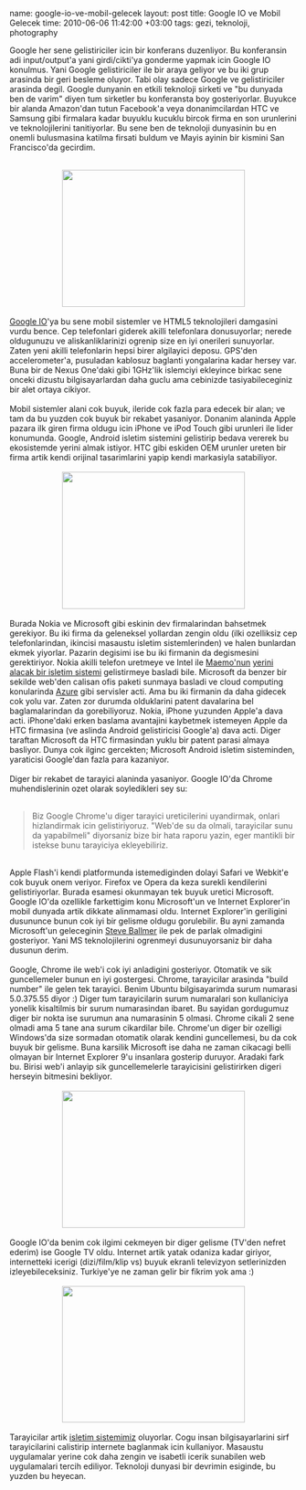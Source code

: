 name: google-io-ve-mobil-gelecek
layout: post
title: Google IO ve Mobil Gelecek
time: 2010-06-06 11:42:00 +03:00
tags: gezi, teknoloji, photography

Google her sene gelistiriciler icin bir konferans duzenliyor. Bu konferansin adi input/output'a yani girdi/cikti'ya gonderme yapmak icin Google IO konulmus. Yani Google gelistiriciler ile bir araya geliyor ve bu iki grup arasinda bir geri besleme oluyor. Tabi olay sadece Google ve gelistiriciler arasinda degil. Google dunyanin en etkili teknoloji sirketi ve "bu dunyada ben de varim" diyen tum sirketler bu konferansta boy gosteriyorlar. Buyukce bir alanda Amazon'dan tutun Facebook'a veya donanimcilardan HTC ve Samsung gibi firmalara kadar buyuklu kucuklu bircok firma en son urunlerini ve teknolojilerini tanitiyorlar. Bu sene ben de teknoloji dunyasinin bu en onemli bulusmasina katilma firsati buldum ve Mayis ayinin bir kismini San Francisco'da gecirdim.<br /><br /><div class="separator" style="clear: both; text-align: center;"><a href="http://4.bp.blogspot.com/_AZvuJ9kmERM/TAtacSiNVbI/AAAAAAAABeo/VJNo4eU6lqI/s1600/2010-05-18+22.32.12.jpg" imageanchor="1" style="margin-left: 1em; margin-right: 1em;"><img border="0" height="240" src="http://4.bp.blogspot.com/_AZvuJ9kmERM/TAtacSiNVbI/AAAAAAAABeo/VJNo4eU6lqI/s320/2010-05-18+22.32.12.jpg" width="320" /></a></div><br /><a href="http://code.google.com/events/io/2010/">Google IO</a>'ya bu sene mobil sistemler ve HTML5 teknolojileri damgasini vurdu bence. Cep telefonlari giderek akilli telefonlara donusuyorlar; nerede oldugunuzu ve aliskanliklarinizi ogrenip size en iyi onerileri sunuyorlar. Zaten yeni akilli telefonlarin hepsi birer algilayici deposu. GPS'den accelerometer'a, pusuladan kablosuz baglanti yongalarina kadar hersey var. Buna bir de Nexus One'daki gibi 1GHz'lik islemciyi ekleyince birkac sene onceki dizustu bilgisayarlardan daha guclu ama cebinizde tasiyabileceginiz bir alet ortaya cikiyor.<br /><br />Mobil sistemler alani cok buyuk, ileride cok fazla para edecek bir alan; ve tam da bu yuzden cok buyuk bir rekabet yasaniyor. Donanim alaninda Apple pazara ilk giren firma oldugu icin iPhone ve iPod Touch gibi urunleri ile lider konumunda. Google, Android isletim sistemini gelistirip bedava vererek bu ekosistemde yerini almak istiyor. HTC gibi eskiden OEM urunler ureten bir firma artik kendi orijinal tasarimlarini yapip kendi markasiyla satabiliyor.<br /><br /><div class="separator" style="clear: both; text-align: center;"><a href="http://1.bp.blogspot.com/_AZvuJ9kmERM/TAtbIAtmzYI/AAAAAAAABes/zNfgPsscHB8/s1600/camera-t.jpg" imageanchor="1" style="margin-left: 1em; margin-right: 1em;"><img border="0" height="240" src="http://1.bp.blogspot.com/_AZvuJ9kmERM/TAtbIAtmzYI/AAAAAAAABes/zNfgPsscHB8/s320/camera-t.jpg" width="320" /></a></div><br />Burada Nokia ve Microsoft gibi eskinin dev firmalarindan bahsetmek gerekiyor. Bu iki firma da geleneksel yollardan zengin oldu (ilki ozelliksiz cep telefonlarindan, ikincisi masaustu isletim sistemlerinden) ve halen bunlardan ekmek yiyorlar. Pazarin degisimi ise bu iki firmanin da degismesini gerektiriyor. Nokia akilli telefon uretmeye ve Intel ile <a href="http://en.wikipedia.org/wiki/Maemo">Maemo'nun</a> <a href="http://en.wikipedia.org/wiki/MeeGo">yerini alacak bir isletim sistemi</a> gelistirmeye basladi bile. Microsoft da benzer bir sekilde web'den calisan ofis paketi sunmaya basladi ve cloud computing konularinda <a href="http://en.wikipedia.org/wiki/Azure_Services_Platform">Azure</a> gibi servisler acti. Ama bu iki firmanin da daha gidecek cok yolu var. Zaten zor durumda olduklarini patent davalarina bel baglamalarindan da gorebiliyoruz. Nokia, iPhone yuzunden Apple'a dava acti. iPhone'daki erken baslama avantajini kaybetmek istemeyen Apple da HTC firmasina (ve aslinda Android gelistiricisi Google'a) dava acti. Diger taraftan Microsoft da HTC firmasindan yuklu bir patent parasi almaya basliyor. Dunya cok ilginc gercekten; Microsoft Android isletim sisteminden, yaraticisi Google'dan fazla para kazaniyor.<br /><br />Diger bir rekabet de tarayici alaninda yasaniyor. Google IO'da Chrome muhendislerinin ozet olarak soyledikleri sey su:<br /><br /><blockquote>Biz Google Chrome'u diger tarayici ureticilerini uyandirmak, onlari hizlandirmak icin gelistiriyoruz. "Web'de su da olmali, tarayicilar sunu da yapabilmeli" diyorsaniz bize bir hata raporu yazin, eger mantikli bir istekse bunu tarayiciya ekleyebiliriz.</blockquote><br />Apple Flash'i kendi platformunda istemediginden dolayi Safari ve Webkit'e cok buyuk onem veriyor. Firefox ve Opera da keza surekli kendilerini gelistiriyorlar. Burada esamesi okunmayan tek buyuk uretici Microsoft. Google IO'da ozellikle farkettigim konu Microsoft'un ve Internet Explorer'in mobil dunyada artik dikkate alinmamasi oldu. Internet Explorer'in geriligini dusununce bunun cok iyi bir gelisme oldugu gorulebilir. Bu ayni zamanda Microsoft'un geleceginin <a href="http://www.techflash.com/seattle/2009/10/microsofts_ballmer_the_internet_is_not_designed_for_the_iphone.html">Steve Ballmer</a> ile pek de parlak olmadigini gosteriyor. Yani MS teknolojilerini ogrenmeyi dusunuyorsaniz bir daha dusunun derim.<br /><br />Google, Chrome ile web'i cok iyi anladigini gosteriyor. Otomatik ve sik guncellemeler bunun en iyi gostergesi. Chrome, tarayicilar arasinda "build number" ile gelen tek tarayici. Benim Ubuntu bilgisayarimda surum numarasi 5.0.375.55 diyor :) Diger tum tarayicilarin surum numaralari son kullaniciya yonelik kisaltilmis bir surum numarasindan ibaret. Bu sayidan gordugumuz diger bir nokta ise surumun ana numarasinin 5 olmasi. Chrome cikali 2 sene olmadi ama 5 tane ana surum cikardilar bile. Chrome'un diger bir ozelligi Windows'da size sormadan otomatik olarak kendini guncellemesi, bu da cok buyuk bir gelisme. Buna karsilik Microsoft ise daha ne zaman cikacagi belli olmayan bir Internet Explorer 9'u insanlara gosterip duruyor. Aradaki fark bu. Birisi web'i anlayip sik guncellemelerle tarayicisini gelistirirken digeri herseyin bitmesini bekliyor.<br /><br /><div class="separator" style="clear: both; text-align: center;"><a href="http://1.bp.blogspot.com/_AZvuJ9kmERM/TAtejoCvXWI/AAAAAAAABe0/LcAQmbhMaxc/s1600/P5190246.JPG" imageanchor="1" style="margin-left: 1em; margin-right: 1em;"><img border="0" height="240" src="http://1.bp.blogspot.com/_AZvuJ9kmERM/TAtejoCvXWI/AAAAAAAABe0/LcAQmbhMaxc/s320/P5190246.JPG" width="320" /></a></div><br />Google IO'da benim cok ilgimi cekmeyen bir diger gelisme (TV'den nefret ederim) ise Google TV oldu. Internet artik yatak odaniza kadar giriyor, internetteki icerigi (dizi/film/klip vs) buyuk ekranli televizyon setlerinizden izleyebileceksiniz. Turkiye'ye ne zaman gelir bir fikrim yok ama :)<br /><br /><div class="separator" style="clear: both; text-align: center;"><a href="http://3.bp.blogspot.com/_AZvuJ9kmERM/TAtdr0ynHXI/AAAAAAAABew/jHZ6fAwASsQ/s1600/2010-05-20+10.31.10.jpg" imageanchor="1" style="margin-left: 1em; margin-right: 1em;"><img border="0" height="239" src="http://3.bp.blogspot.com/_AZvuJ9kmERM/TAtdr0ynHXI/AAAAAAAABew/jHZ6fAwASsQ/s320/2010-05-20+10.31.10.jpg" width="320" /></a></div><br />Tarayicilar artik <a href="http://en.wikipedia.org/wiki/Google_Chrome_OS">isletim sistemimiz</a> oluyorlar. Cogu insan bilgisayarlarini sirf tarayicilarini calistirip internete baglanmak icin kullaniyor. Masaustu uygulamalar yerine cok daha zengin ve isabetli icerik sunabilen web uygulamalari tercih ediliyor. Teknoloji dunyasi bir devrimin esiginde, bu yuzden bu heyecan.
